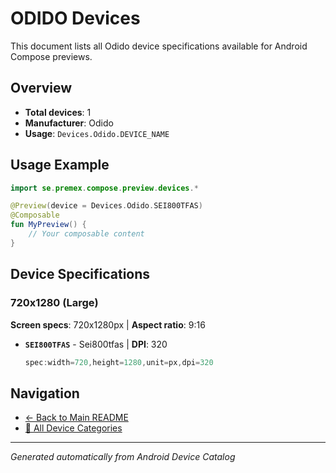 # ODIDO Devices

This document lists all Odido device specifications available for Android Compose previews.

## Overview

- **Total devices**: 1
- **Manufacturer**: Odido
- **Usage**: `Devices.Odido.DEVICE_NAME`

## Usage Example

```kotlin
import se.premex.compose.preview.devices.*

@Preview(device = Devices.Odido.SEI800TFAS)
@Composable
fun MyPreview() {
    // Your composable content
}
```

## Device Specifications

### 720x1280 (Large)

**Screen specs**: 720x1280px | **Aspect ratio**: 9:16

- **`SEI800TFAS`** - Sei800tfas | **DPI**: 320
  ```kotlin
  spec:width=720,height=1280,unit=px,dpi=320
  ```

## Navigation

- [← Back to Main README](../../README.md)
- [📱 All Device Categories](../README.md)

---
*Generated automatically from Android Device Catalog*
